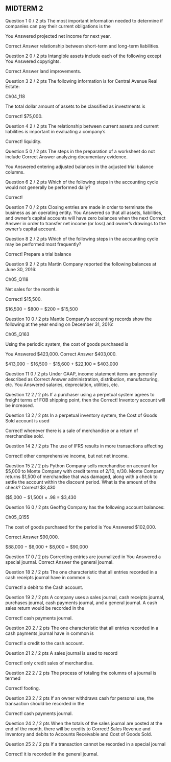 ## MIDTERM 2

Question 1
0 / 2 pts
The most important information needed to determine if companies can pay their current obligations is the
 
You Answered
  projected net income for next year.

Correct Answer
  relationship between short-term and long-term liabilities.

Question 2
0 / 2 pts
Intangible assets include each of the following except
You Answered
  copyrights.

Correct Answer
  land improvements.


Question 3
2 / 2 pts
The following information is for Central Avenue Real Estate:

Ch04_118

The total dollar amount of assets to be classified as investments is

Correct!
  $75,000.


Question 4
2 / 2 pts
The relationship between current assets and current liabilities is important in evaluating a company’s

Correct!
  liquidity.


Question 5
0 / 2 pts
The steps in the preparation of a worksheet do not include
Correct Answer
  analyzing documentary evidence.

You Answered
  entering adjusted balances in the adjusted trial balance columns.

Question 6
2 / 2 pts
Which of the following steps in the accounting cycle would not generally be performed daily?

Correct!


Question 7
0 / 2 pts
Closing entries are made
  in order to terminate the business as an operating entity.
You Answered
  so that all assets, liabilities, and owner’s capital accounts will have zero balances when the next
Correct Answer
  in order to transfer net income (or loss) and owner’s drawings to the owner’s capital account.


Question 8
2 / 2 pts
Which of the following steps in the accounting cycle may be performed most frequently?

Correct!
  Prepare a trial balance

Question 9
2 / 2 pts
Martin Company reported the following balances at June 30, 2016:

Ch05_Q118

Net sales for the month is

Correct!
  $15,500.

$16,500 − $800 − $200 = $15,500


Question 10
0 / 2 pts
Mantle Company’s accounting records show the following at the year ending on December 31, 2016:

Ch05_Q163

Using the periodic system, the cost of goods purchased is

You Answered
  $423,000.
Correct Answer
  $403,000.

$413,000 − $16,500 − $15,600 + $22,100 = $403,000


Question 11
0 / 2 pts
Under GAAP, income statement items are generally described as
Correct Answer
  administration, distribution, manufacturing, etc.
You Answered
  salaries, depreciation, utilities, etc.


Question 12
2 / 2 pts
If a purchaser using a perpetual system agrees to freight terms of FOB shipping point, then the
Correct!
  Inventory account will be increased.


Question 13
2 / 2 pts
In a perpetual inventory system, the Cost of Goods Sold account is used

Correct!
  whenever there is a sale of merchandise or a return of merchandise sold.

Question 14
2 / 2 pts
The use of IFRS results in more transactions affecting

Correct!
  other comprehensive income, but not net income.


Question 15
2 / 2 pts
Python Company sells merchandise on account for $5,000 to Monte Company with credit terms of 2/10, n/30. Monte Company returns $1,500 of merchandise that was damaged, along with a check to settle the account within the discount period. What is the amount of the check?
Correct!
  $3,430

($5,000 − $1,500) × .98 = $3,430


Question 16
0 / 2 pts
Geoffrg Company has the following account balances:

Ch05_Q155

The cost of goods purchased for the period is
You Answered
  $102,000.

Correct Answer
  $90,000.

$88,000 − $6,000 + $8,000 = $90,000


Question 17
0 / 2 pts
Correcting entries are journalized in
You Answered
  a special journal.
Correct Answer
  the general journal.


Question 18
2 / 2 pts
The one characteristic that all entries recorded in a cash receipts journal have in common is

Correct!
  a debit to the Cash account.

Question 19
2 / 2 pts
A company uses a sales journal, cash receipts journal, purchases journal, cash payments journal, and a general journal. A cash sales return would be recorded in the

Correct!
  cash payments journal.


Question 20
2 / 2 pts
The one characteristic that all entries recorded in a cash payments journal have in common is

Correct!
  a credit to the cash account.


Question 21
2 / 2 pts
A sales journal is used to record

Correct!
  only credit sales of merchandise.


Question 22
2 / 2 pts
The process of totaling the columns of a journal is termed

Correct!
  footing.

Question 23
2 / 2 pts
If an owner withdraws cash for personal use, the transaction should be recorded in the

Correct!
  cash payments journal.

Question 24
2 / 2 pts
When the totals of the sales journal are posted at the end of the month, there will be credits to
Correct!
  Sales Revenue and Inventory and debits to Accounts Receivable and Cost of Goods Sold.


Question 25
2 / 2 pts
If a transaction cannot be recorded in a special journal

Correct!
  it is recorded in the general journal.
